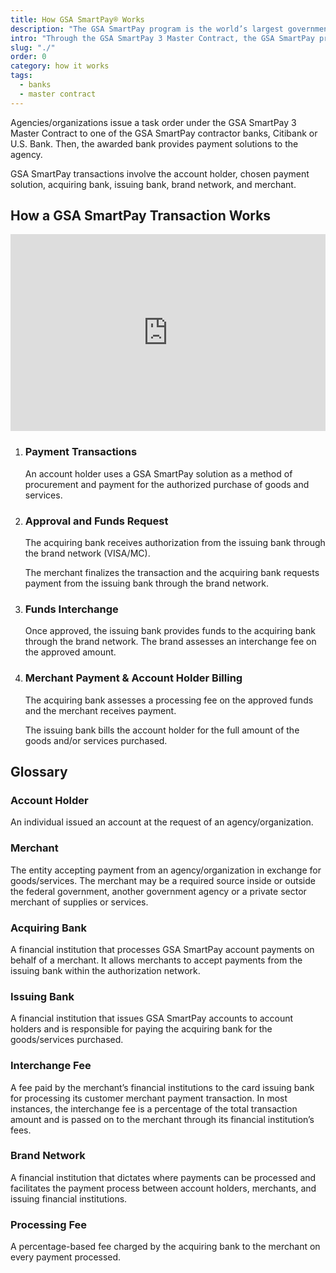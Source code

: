 ```yaml
---
title: How GSA SmartPay® Works
description: "The GSA SmartPay program is the world’s largest government charge card and commercial payment solutions program."
intro: "Through the GSA SmartPay 3 Master Contract, the GSA SmartPay program provides agencies/organizations with a comprehensive portfolio of purchase, travel, fleet and integrated payment solutions to support mission needs."
slug: "./"
order: 0
category: how it works
tags:
  - banks
  - master contract
---
```


Agencies/organizations issue a task order under the GSA SmartPay 3 Master Contract to one of the GSA SmartPay contractor banks, Citibank or U.S. Bank. Then, the awarded bank provides payment solutions to the agency.

GSA SmartPay transactions involve the account holder, chosen payment solution, acquiring bank, issuing bank, brand network, and merchant.

## How a GSA SmartPay Transaction Works

<iframe width="100%" height="315" src="https://www.youtube.com/embed/sfWxZlbZwgo?rel=0" title="YouTube video player" frameborder="0" allow="accelerometer; clipboard-write; encrypted-media; gyroscope; picture-in-picture; web-share" allowfullscreen></iframe>

<ol class="usa-process-list">
  <li class="usa-process-list__item">
    <h3 class="usa-process-list__heading">Payment Transactions</h3>
    <p class="margin-top-05">
      An account holder uses a GSA SmartPay solution as a method of procurement and payment for the authorized purchase of goods and services.
    </p>
  </li>
  <li class="usa-process-list__item">
    <h3 class="usa-process-list__heading">Approval and Funds Request</h3>
    <p>
      The acquiring bank receives authorization from the issuing bank through the brand network (VISA/MC).
    </p>
    <p>
      The merchant finalizes the transaction and the acquiring bank requests payment from the issuing bank through the brand network.
    </p>
  </li>
  <li class="usa-process-list__item">
    <h3 class="usa-process-list__heading">Funds Interchange</h3>
    <p>
      Once approved, the issuing bank provides funds to the acquiring bank through the brand network. The brand assesses an interchange fee on the approved amount.
    </p>
  </li>
    <li class="usa-process-list__item">
    <h3 class="usa-process-list__heading">Merchant Payment & Account Holder Billing</h3>
    <p>
      The acquiring bank assesses a processing fee on the approved funds and the merchant receives payment.
    </p>
    <p>
      The issuing bank bills the account holder for the full amount of the goods and/or services purchased.
    </p>  
  </li>
</ol>

## Glossary

### Account Holder

An individual issued an account at the request of an agency/organization.

### Merchant

The entity accepting payment from an agency/organization in exchange for goods/services. The merchant may be a required source inside or outside the federal government, another government agency or a private sector merchant of supplies or services.

### Acquiring Bank

A financial institution that processes GSA SmartPay account payments on behalf of a merchant. It allows merchants to accept payments from the issuing bank within the authorization network.

### Issuing Bank

A financial institution that issues GSA SmartPay accounts to account holders and is responsible for paying the acquiring bank for the goods/services purchased.

### Interchange Fee

A fee paid by the merchant’s financial institutions to the card issuing bank for processing its customer merchant payment transaction. In most instances, the interchange fee is a percentage of the total transaction amount and is passed on to the merchant through its financial institution’s fees.

### Brand Network

A financial institution that dictates where payments can be processed and facilitates the payment process between account holders, merchants, and issuing financial institutions.

### Processing Fee

A percentage-based fee charged by the acquiring bank to the merchant on every payment processed.
